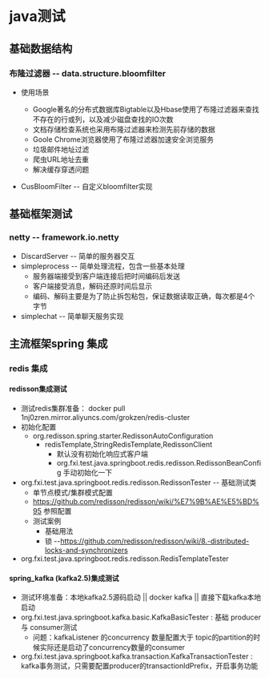 #  java测试

##  基础数据结构
### 布隆过滤器 -- data.structure.bloomfilter
*   使用场景
    *   Google著名的分布式数据库Bigtable以及Hbase使用了布隆过滤器来查找不存在的行或列，以及减少磁盘查找的IO次数
    *   文档存储检查系统也采用布隆过滤器来检测先前存储的数据
    *   Goole Chrome浏览器使用了布隆过滤器加速安全浏览服务
    *   垃圾邮件地址过滤
    *   爬虫URL地址去重
    *   解决缓存穿透问题

*   CusBloomFilter -- 自定义bloomfilter实现

##  基础框架测试
###  netty -- framework.io.netty
*   DiscardServer -- 简单的服务器交互
*   simpleprocess -- 简单处理流程，包含一些基本处理
    *   服务器端接受到客户端连接后把时间编码后发送
    *   客户端接受消息，解码还原时间后显示
    *   编码、解码主要是为了防止拆包粘包，保证数据读取正确，每次都是4个字节
*   simplechat -- 简单聊天服务实现


##  主流框架spring 集成
### redis 集成
####  redisson集成测试
*   测试redis集群准备： docker pull 1nj0zren.mirror.aliyuncs.com/grokzen/redis-cluster
*   初始化配置
    *   org.redisson.spring.starter.RedissonAutoConfiguration
        *   redisTemplate,StringRedisTemplate,RedissonClient 
            *   默认没有初始化响应式客户端
            *   org.fxi.test.java.springboot.redis.redisson.RedissonBeanConfig 手动初始化一下
*   org.fxi.test.java.springboot.redis.redisson.RedissonTester -- 基础测试类
    *   单节点模式/集群模式配置
    *   https://github.com/redisson/redisson/wiki/%E7%9B%AE%E5%BD%95 参照配置
    *   测试案例
        *   基础用法
        *   锁 --https://github.com/redisson/redisson/wiki/8.-distributed-locks-and-synchronizers
*   org.fxi.test.java.springboot.redis.redisson.RedisTemplateTester

####  spring_kafka (kafka2.5)集成测试
*   测试环境准备：本地kafka2.5源码启动 ||  docker kafka ||  直接下载kafka本地启动
*   org.fxi.test.java.springboot.kafka.basic.KafkaBasicTester : 基础 producer 与 consumer测试
    *   问题：kafkaListener 的concurrency 数量配置大于 topic的partition的时候实际还是启动了concurrency数量的consumer
*   org.fxi.test.java.springboot.kafka.transaction.KafkaTransactionTester : kafka事务测试，只需要配置producer的transactionIdPrefix，开启事务功能
